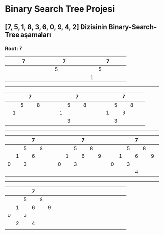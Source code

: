 # Binary Search Tree Projesi

## [7, 5, 1, 8, 3, 6, 0, 9, 4, 2] Dizisinin Binary-Search-Tree aşamaları

### Root: 7
|   |   |   | 7 |   |   |   |   |   |   | 7 |   |   |   |   |   |   | 7 |   |   |   |
|:-:|:-:|:-:|:-:|:-:|:-:|:-:|:-:|:-:|:-:|:-:|:-:|:-:|:-:|:-:|:-:|:-:|:-:|:-:|:-:|:-:|
|   |   |   |   |   |   |   |   |   | 5 |   |   |   |   |   |   | 5 |   |   |   |   |
|   |   |   |   |   |   |   |   |   |   |   |   |   |   |   | 1 |   |   |   |   |   |
---
|   |   |   | 7 |   |   |   |   |   |   | 7 |   |   |   |   |   |   | 7 |   |   |   |
|:-:|:-:|:-:|:-:|:-:|:-:|:-:|:-:|:-:|:-:|:-:|:-:|:-:|:-:|:-:|:-:|:-:|:-:|:-:|:-:|:-:|
|   |   | 5 |   | 8 |   |   |   |   | 5 |   | 8 |   |   |   |   | 5 |   | 8 |   |   |
|   | 1 |   |   |   |   |   |   | 1 |   |   |   |   |   |   | 1 |   | 6 |   |   |   |
|   |   |   |   |   |   |   |   |   | 3 |   |   |   |   |   |   | 3 |   |   |   |   |
---
|   |   |   | 7 |   |   |   |   |   |   | 7 |   |   |   |   |   |   | 7 |   |   |   |
|:-:|:-:|:-:|:-:|:-:|:-:|:-:|:-:|:-:|:-:|:-:|:-:|:-:|:-:|:-:|:-:|:-:|:-:|:-:|:-:|:-:|
|   |   | 5 |   | 8 |   |   |   |   | 5 |   | 8 |   |   |   |   | 5 |   | 8 |   |   |
|   | 1 |   | 6 |   |   |   |   | 1 |   | 6 |   | 9 |   |   | 1 |   | 6 |   | 9 |   |
| 0 |   | 3 |   |   |   |   | 0 |   | 3 |   |   |   |   | 0 |   | 3 |   |   |   |   |
|   |   |   |   |   |   |   |   |   |   |   |   |   |   |   |   |   | 4 |   |   |   |
---
|   |   |   | 7 |   |   |   |   |   |   |   |   |   |   |   |   |   |   |   |   |   |
|:-:|:-:|:-:|:-:|:-:|:-:|:-:|:-:|:-:|:-:|:-:|:-:|:-:|:-:|:-:|:-:|:-:|:-:|:-:|:-:|:-:|
|   |   | 5 |   | 8 |   |   |   |   |   |   |   |   |   |   |   |   |   |   |   |   |
|   | 1 |   | 6 |   | 9 |   |   |   |   |   |   |   |   |   |   |   |   |   |   |   |
| 0 |   | 3 |   |   |   |   |   |   |   |   |   |   |   |   |   |   |   |   |   |   |
|   | 2 |   | 4 |   |   |   |   |   |   |   |   |   |   |   |   |   |   |   |   |   |
|   |   |   |   |   |   |   |   |   |   |   |   |   |   |   |   |   |   |   |   |   |